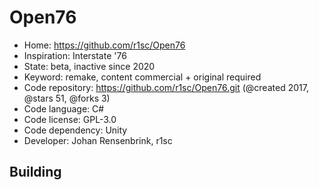 # Open76

- Home: https://github.com/r1sc/Open76
- Inspiration: Interstate '76
- State: beta, inactive since 2020
- Keyword: remake, content commercial + original required
- Code repository: https://github.com/r1sc/Open76.git (@created 2017, @stars 51, @forks 3)
- Code language: C#
- Code license: GPL-3.0
- Code dependency: Unity
- Developer: Johan Rensenbrink, r1sc

## Building
